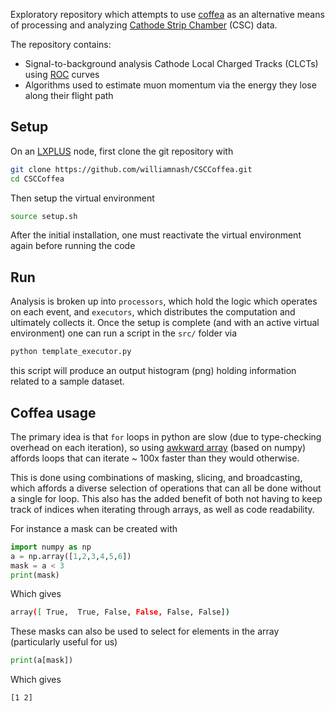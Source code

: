 Exploratory repository which attempts to use [coffea](https://coffeateam.github.io/coffea/index.html) as an alternative means of processing and analyzing [Cathode Strip Chamber](https://cms.cern/detector/detecting-muons/cathode-strip-chambers) (CSC) data.

The repository contains:
- Signal-to-background analysis Cathode Local Charged Tracks (CLCTs) using [ROC](https://en.wikipedia.org/wiki/Receiver_operating_characteristic) curves
- Algorithms used to estimate muon momentum via the energy they lose along their flight path

## Setup

On an [LXPLUS](https://information-technology.web.cern.ch/book/lxplus-service/lxplus-guide) node, first clone the git repository with

```bash
git clone https://github.com/williamnash/CSCCoffea.git
cd CSCCoffea
```
Then setup the virtual environment

```bash
source setup.sh
```

After the initial installation, one must reactivate the virtual environment again before running the code

## Run

Analysis is broken up into `processors`, which hold the logic which operates on each event, and `executors`, which distributes the computation and ultimately collects it. Once the setup is complete (and with an active virtual environment) one can run a script in the `src/` folder via

```bash
python template_executor.py
```

this script will produce an output histogram (png) holding information related to a sample dataset.


## Coffea usage

The primary idea is that `for` loops in python are slow (due to type-checking overhead on each iteration), so using [awkward array](https://awkward-array.readthedocs.io/en/latest/) (based on numpy) affords loops that can iterate ~ 100x faster than they would otherwise.

This is done using combinations of masking, slicing, and broadcasting, which affords a diverse selection of operations that can all be done without a single for loop. This also has the added benefit of both not having to keep track of indices when iterating through arrays, as well as code readability.

For instance a mask can be created with

```python
import numpy as np
a = np.array([1,2,3,4,5,6])
mask = a < 3
print(mask)
```
Which gives
```bash
array([ True,  True, False, False, False, False])
```
These masks can also be used to select for elements in the array (particularly useful for us)

```python
print(a[mask])
```

Which gives

```bash
[1 2]
```
